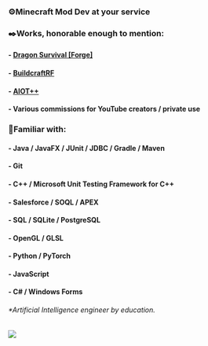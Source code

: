### ⚙️Minecraft Mod Dev at your service 
### ✒️Works, honorable enough to mention:
#### - [Dragon Survival [Forge]](https://www.curseforge.com/minecraft/mc-mods/dragons-survival)
#### - [BuildcraftRF](https://www.curseforge.com/minecraft/mc-mods/buildcraft-rf)
#### - [AIOT++](https://www.curseforge.com/minecraft/mc-mods/aiot-forge)
#### - Various commissions for YouTube creators / private use
### 🔧Familiar with:
#### - Java / JavaFX / JUnit / JDBC / Gradle / Maven
#### - Git
#### - C++ / Microsoft Unit Testing Framework for C++
#### - Salesforce / SOQL / APEX
#### - SQL / SQLite / PostgreSQL
#### - OpenGL / GLSL
#### - Python / PyTorch
#### - JavaScript
#### - C# / Windows Forms
###### *Artificial Intelligence engineer by education. 
![](https://komarev.com/ghpvc/?username=jackraidenph&color=023020)
